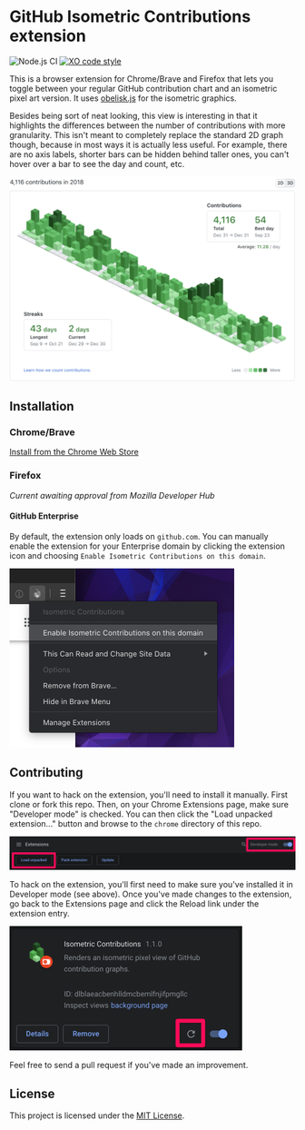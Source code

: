 # GitHub Isometric Contributions extension

![Node.js CI](https://github.com/jasonlong/isometric-contributions/workflows/Node.js%20CI/badge.svg)
[![XO code style](https://img.shields.io/badge/code_style-XO-5ed9c7.svg)](https://github.com/xojs/xo)


This is a browser extension for Chrome/Brave and Firefox that lets you toggle between your regular GitHub contribution chart and an isometric pixel art version. It uses [obelisk.js](https://github.com/nosir/obelisk.js) for the isometric graphics.

Besides being sort of neat looking, this view is interesting in that it highlights the differences between the number of contributions with more granularity. This isn't meant to completely replace the standard 2D graph though, because in most ways it is actually less useful. For example, there are no axis labels, shorter bars can be hidden behind taller ones, you can't hover over a bar to see the day and count, etc.

![Preview](img/preview.png)

## Installation

### Chrome/Brave

[Install from the Chrome Web Store](https://chrome.google.com/webstore/detail/isometric-contributions/mjoedlfflcchnleknnceiplgaeoegien?hl=en&gl=US)

### Firefox

_Current awaiting approval from Mozilla Developer Hub_

#### GitHub Enterprise

By default, the extension only loads on `github.com`. You can manually enable the extension for your Enterprise domain by clicking the extension icon and choosing `Enable Isometric Contributions on this domain`.

<img src="img/enterprise.png" width="396" />

## Contributing

If you want to hack on the extension, you'll need to install it manually. First clone or fork this repo. Then, on your Chrome Extensions page, make sure "Developer mode" is checked. You can then click the "Load unpacked extension..." button and browse to the `chrome` directory of this repo.

<img src="img/dev-mode.png" width="981" />

To hack on the extension, you'll first need to make sure you've installed it in Developer mode (see above). Once you've made changes to the extension, go back to the Extensions page and click the Reload link under the extension entry.

<img src="img/reload-link.png" width="410" />

Feel free to send a pull request if you've made an improvement.

## License

This project is licensed under the [MIT License](http://opensource.org/licenses/MIT).
